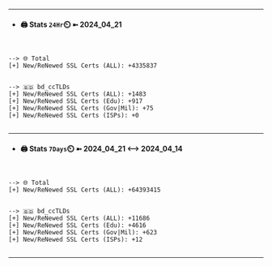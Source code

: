 

---
- #### 🖨️ **Stats** `24Hr`⏲️ ➼ 2024_04_21
```console


--> 🌐 Total
[+] New/ReNewed SSL Certs (ALL): +4335837


--> 🇧🇩 bd_ccTLDs
[+] New/ReNewed SSL Certs (ALL): +1483
[+] New/ReNewed SSL Certs (Edu): +917
[+] New/ReNewed SSL Certs (Gov|Mil): +75
[+] New/ReNewed SSL Certs (ISPs): +0


```

---
- #### 🖨️ **Stats** `7Days`⏲️ ➼ 2024_04_21 <--> 2024_04_14
```console


--> 🌐 Total
[+] New/ReNewed SSL Certs (ALL): +64393415


--> 🇧🇩 bd_ccTLDs
[+] New/ReNewed SSL Certs (ALL): +11686
[+] New/ReNewed SSL Certs (Edu): +4616
[+] New/ReNewed SSL Certs (Gov|Mil): +623
[+] New/ReNewed SSL Certs (ISPs): +12


```

---

